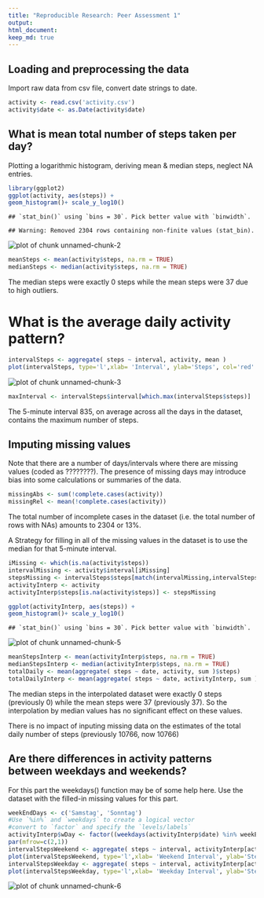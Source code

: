 ```yaml
---
title: "Reproducible Research: Peer Assessment 1"
output: 
html_document:
keep_md: true
---
```


## Loading and preprocessing the data
Import raw data from csv file, convert date strings to date.

```r
activity <- read.csv('activity.csv')
activity$date <- as.Date(activity$date)
```

## What is mean total number of steps taken per day?
Plotting a logarithmic histogram, deriving mean & median steps, neglect NA entries.

```r
library(ggplot2)
ggplot(activity, aes(steps)) +
geom_histogram()+ scale_y_log10()
```

```
## `stat_bin()` using `bins = 30`. Pick better value with `binwidth`.
```

```
## Warning: Removed 2304 rows containing non-finite values (stat_bin).
```

![plot of chunk unnamed-chunk-2](figure/unnamed-chunk-2-1.png)

```r
meanSteps <- mean(activity$steps, na.rm = TRUE)
medianSteps <- median(activity$steps, na.rm = TRUE)
```
The median steps were exactly 0 steps while the mean steps were 37 due to high outliers. 
# What is the average daily activity pattern?

```r
intervalSteps <- aggregate( steps ~ interval, activity, mean )
plot(intervalSteps, type='l',xlab= 'Interval', ylab='Steps', col='red' , lwd=2)
```

![plot of chunk unnamed-chunk-3](figure/unnamed-chunk-3-1.png)

```r
maxInterval <- intervalSteps$interval[which.max(intervalSteps$steps)]
```
The 5-minute interval 835, on average across all the days in the dataset, contains the maximum number of steps.

## Imputing missing values

Note that there are a number of days/intervals where there are missing values (coded as ????????). The presence of missing days may introduce bias into some calculations or summaries of the data.


```r
missingAbs <- sum(!complete.cases(activity))
missingRel <- mean(!complete.cases(activity))
```

The total number of incomplete cases in the dataset (i.e. the total number of rows with NAs) amounts to 2304 or 13%.

A Strategy for filling in all of the missing values in the dataset is to use the median for that 5-minute interval.


```r
iMissing <- which(is.na(activity$steps))
intervalMissing <- activity$interval[iMissing]
stepsMissing <- intervalSteps$steps[match(intervalMissing,intervalSteps$interval)]
activityInterp <- activity
activityInterp$steps[is.na(activity$steps)] <- stepsMissing

ggplot(activityInterp, aes(steps)) +
geom_histogram()+ scale_y_log10()
```

```
## `stat_bin()` using `bins = 30`. Pick better value with `binwidth`.
```

![plot of chunk unnamed-chunk-5](figure/unnamed-chunk-5-1.png)

```r
meanStepsInterp <- mean(activityInterp$steps, na.rm = TRUE)
medianStepsInterp <- median(activityInterp$steps, na.rm = TRUE)
totalDaily <- mean(aggregate( steps ~ date, activity, sum )$steps)
totalDailyInterp <- mean(aggregate( steps ~ date, activityInterp, sum )$steps)
```
The median steps in the interpolated dataset were exactly 0 steps (previously 0) while the mean steps were 37 (previously 37). So the interpolation by median values has no significant effect on these values.

There is no impact of inputing missing data on the estimates of the total daily number of steps (previously 10766, now 10766)

## Are there differences in activity patterns between weekdays and weekends?

For this part the weekdays() function may be of some help here. Use the dataset with the filled-in missing values for this part.



```r
weekEndDays <- c('Samstag', 'Sonntag')
#Use `%in%` and `weekdays` to create a logical vector
#convert to `factor` and specify the `levels/labels`
activityInterp$wDay <- factor((weekdays(activityInterp$date) %in% weekEndDays), levels=c(TRUE, FALSE), labels=c('weekend', 'weekday')) 
par(mfrow=c(2,1)) 
intervalStepsWeekend <- aggregate( steps ~ interval, activityInterp[activityInterp$wDay == 'weekend',], mean )
plot(intervalStepsWeekend, type='l',xlab= 'Weekend Interval', ylab='Steps', col='red' , lwd=2)
intervalStepsWeekday <- aggregate( steps ~ interval, activityInterp[activityInterp$wDay == 'weekday',], mean )
plot(intervalStepsWeekday, type='l',xlab= 'Weekday Interval', ylab='Steps', col='red' , lwd=2)
```

![plot of chunk unnamed-chunk-6](figure/unnamed-chunk-6-1.png)


